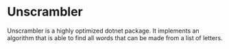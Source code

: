 # Unscrambler
Unscrambler is a highly optimized dotnet package. It implements an algorithm that is able to find all words that can be made from a list of letters. 
